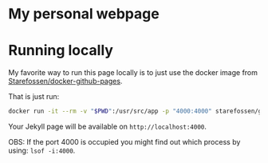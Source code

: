 # My personal webpage

# Running locally

My favorite way to run this page locally is to just use the docker image
from [Starefossen/docker-github-pages](https://github.com/Starefossen/docker-github-pages).

That is just run:
```bash
docker run -it --rm -v "$PWD":/usr/src/app -p "4000:4000" starefossen/github-pages
```
Your Jekyll page will be available on `http://localhost:4000`.

OBS: If the port 4000 is occupied you might find out which process by using: `lsof -i:4000`.